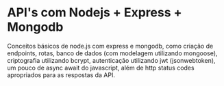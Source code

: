 # API's com Nodejs + Express + Mongodb
 Conceitos básicos de node.js com express e mongodb, como criação de endpoints,
 rotas, banco de dados (com modelagem utilizando mongoose), criptografia utilizando bcrypt, 
 autenticação utilizando jwt (jsonwebtoken), um pouco de async await do javascript, 
 além de http status codes apropriados para as respostas da API.
